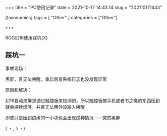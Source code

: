 +++
title = "PC使用记录"
date = 2021-10-17 14:43:14
slug = "202110171443"

[taxonomies]
tags = [ "Other" ]
categories = ["Other"]

+++

ROG幻16使用踩坑(X)

<!-- more -->

## 踩坑一

事故现场：

黑屏，且无法唤醒，重启后查系统日志也没发现异常

原因和解决：

幻16自动熄屏是通过触控板来检测的，所以触控板被手机或者书之类的东西压到就会持续熄屏，并且无法用外设输入唤醒

即使只是压到边缘的一小块也会出现这种情况——突然黑屏

( ・_ゝ・)
